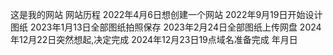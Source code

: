 这是我的网站
网站历程
2022年4月6日想创建一个网站
2022年9月19日开始设计图纸
2023年1月13日全部图纸拍照保存
2023年2月24日全部图纸上传网盘
2024年12月22日突然想起,决定完成
2024年12月23日19点域名准备完成
年月日




<!--图床：图片这种东西,我想是不需要修改的吧,缓存它没有任何坏处。
视频：不推荐！除非你是缓存几个小视频,不大面积使用,这种是没什么问题的。
目录程序:在这里提到Alist,我使用的是这个。你可能会好奇,为什么提到它,因为我们常用的存储有OneDrive、阿里云盘等等,但是,我们都知道它并不是无限制使用。如果在短时间有大量请求,是会报429的,那不就报废了吗？但是如果我们开启本地代理,然后会发生什么？大大减轻对下载地址进行缓存,了源下载的压力,从此和限频说拜拜。

值得注意的是,只推荐缓存小文件！因为缓存太多大文件,会大大提高被封禁的风险。

静态博客：反正已经是静态博客了,直接全站缓存。-->